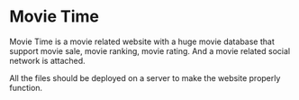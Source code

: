 Movie Time
==========

Movie Time is a movie related website with a huge movie database that support movie sale, movie ranking, movie rating. And a movie related social network is attached.

All the files should be deployed on a server to make the website properly function.
